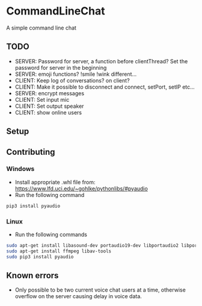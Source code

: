 # CommandLineChat
A simple command line chat


## TODO

- SERVER: Password for server, a function before clientThread? Set the password for server in the beginning
- SERVER: emoji functions? !smile !wink different...
- CLIENT: Keep log of conversations? on client?
- CLIENT: Make it possible to disconnect and connect, setPort, setIP etc...
- SERVER: encrypt messages
- CLIENT: Set input mic
- CLIENT: Set output speaker
- CLIENT: show online users


## Setup


## Contributing

### Windows

- Install appropriate .whl file from: https://www.lfd.uci.edu/~gohlke/pythonlibs/#pyaudio
- Run the following command

``` bash
pip3 install pyaudio
```


### Linux

- Run the following commands

``` bash
sudo apt-get install libasound-dev portaudio19-dev libportaudio2 libportaudiocpp0
sudo apt-get install ffmpeg libav-tools
sudo pip3 install pyaudio
```


## Known errors

- Only possible to be two current voice chat users at a time, otherwise overflow on the server causing delay in voice data.
